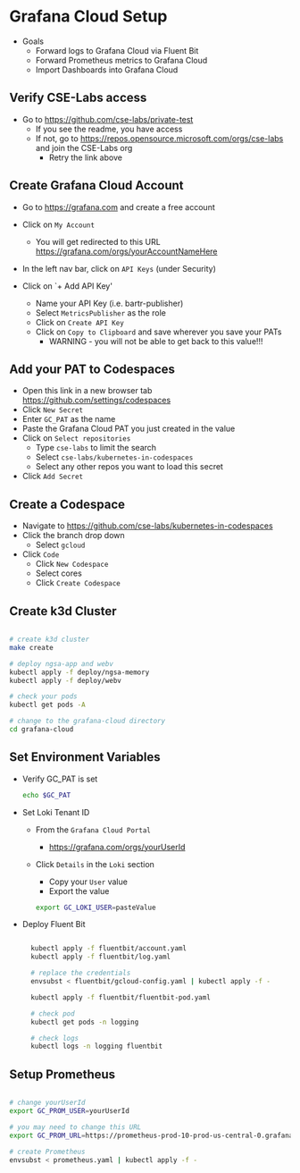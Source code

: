 # Grafana Cloud Setup

- Goals
  - Forward logs to Grafana Cloud via Fluent Bit
  - Forward Prometheus metrics to Grafana Cloud
  - Import Dashboards into Grafana Cloud

## Verify CSE-Labs access

- Go to <https://github.com/cse-labs/private-test>
  - If you see the readme, you have access
  - If not, go to <https://repos.opensource.microsoft.com/orgs/cse-labs> and join the CSE-Labs org
    - Retry the link above

## Create Grafana Cloud Account

- Go to <https://grafana.com> and create a free account

- Click on `My Account`
  - You will get redirected to this URL <https://grafana.com/orgs/yourAccountNameHere>
- In the left nav bar, click on `API Keys` (under Security)
- Click on `+ Add API Key'
  - Name your API Key (i.e. bartr-publisher)
  - Select `MetricsPublisher` as the role
  - Click on `Create API Key`
  - Click on `Copy to Clipboard` and save wherever you save your PATs
    - WARNING - you will not be able to get back to this value!!!

## Add your PAT to Codespaces

- Open this link in a new browser tab <https://github.com/settings/codespaces>
- Click `New Secret`
- Enter `GC_PAT` as the name
- Paste the Grafana Cloud PAT you just created in the value
- Click on `Select repositories`
  - Type `cse-labs` to limit the search
  - Select `cse-labs/kubernetes-in-codespaces`
  - Select any other repos you want to load this secret
- Click `Add Secret`

## Create a Codespace

- Navigate to <https://github.com/cse-labs/kubernetes-in-codespaces>
- Click the branch drop down
  - Select `gcloud`
- Click `Code`
  - Click `New Codespace`
  - Select cores
  - Click `Create Codespace`

## Create k3d Cluster

```bash

# create k3d cluster
make create

# deploy ngsa-app and webv
kubectl apply -f deploy/ngsa-memory
kubectl apply -f deploy/webv

# check your pods
kubectl get pods -A

# change to the grafana-cloud directory
cd grafana-cloud

```

## Set Environment Variables

- Verify GC_PAT is set

  ```bash
  echo $GC_PAT
  ```

- Set Loki Tenant ID
  - From the `Grafana Cloud Portal`
    - <https://grafana.com/orgs/yourUserId>
  - Click `Details` in the `Loki` section
    - Copy your `User` value
    - Export the value

    ```bash
    export GC_LOKI_USER=pasteValue
    ```

- Deploy Fluent Bit

  ```bash

    kubectl apply -f fluentbit/account.yaml
    kubectl apply -f fluentbit/log.yaml

    # replace the credentials
    envsubst < fluentbit/gcloud-config.yaml | kubectl apply -f -

    kubectl apply -f fluentbit/fluentbit-pod.yaml

    # check pod
    kubectl get pods -n logging

    # check logs
    kubectl logs -n logging fluentbit

  ```

## Setup Prometheus

```bash

# change yourUserId
export GC_PROM_USER=yourUserId

# you may need to change this URL
export GC_PROM_URL=https://prometheus-prod-10-prod-us-central-0.grafana.net

# create Prometheus
envsubst < prometheus.yaml | kubectl apply -f -

```
